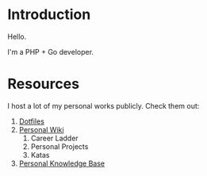 # Introduction

Hello.

I'm a PHP + Go developer.

# Resources

I host a lot of my personal works publicly. Check them out:

1. [Dotfiles](https://github.com/ganiulis/dotfiles)
2. [Personal Wiki](https://github.com/ganiulis/ganiulis/wiki)
   1. Career Ladder
   2. Personal Projects
   3. Katas
3. [Personal Knowledge Base](https://github.com/ganiulis/knowledge-base)
